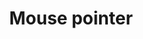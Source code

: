 ---
title: Mouse pointer
tags: ["mouse", "pointer", "cursor", "click", "interaction", "navigation", "control"]
icon: mouse-pointer
svg: '<svg xmlns="http://www.w3.org/2000/svg" width="24" height="24" fill="none" viewBox="0 0 24 24" stroke-width="1.5" stroke-linecap="round" stroke-linejoin="round" stroke="currentColor"><path d="m12.866 12.866 5.628-2.412c.942-.404.886-1.758-.086-2.082L5.469 4.059c-.871-.29-1.7.539-1.41 1.41l4.313 12.939c.324.972 1.678 1.028 2.082.086l2.412-5.628Zm0 0L20 20"/></svg>'
---